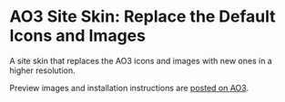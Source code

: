 # AO3 Site Skin: Replace the Default Icons and Images
A site skin that replaces the AO3 icons and images with new ones in a higher resolution.

Preview images and installation instructions are [posted on AO3](https://archiveofourown.org/works/54831748).
